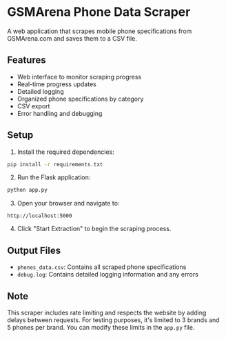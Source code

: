 # GSMArena Phone Data Scraper

A web application that scrapes mobile phone specifications from GSMArena.com and saves them to a CSV file.

## Features

- Web interface to monitor scraping progress
- Real-time progress updates
- Detailed logging
- Organized phone specifications by category
- CSV export
- Error handling and debugging

## Setup

1. Install the required dependencies:
```bash
pip install -r requirements.txt
```

2. Run the Flask application:
```bash
python app.py
```

3. Open your browser and navigate to:
```
http://localhost:5000
```

4. Click "Start Extraction" to begin the scraping process.

## Output Files

- `phones_data.csv`: Contains all scraped phone specifications
- `debug.log`: Contains detailed logging information and any errors

## Note

This scraper includes rate limiting and respects the website by adding delays between requests. For testing purposes, it's limited to 3 brands and 5 phones per brand. You can modify these limits in the `app.py` file.
